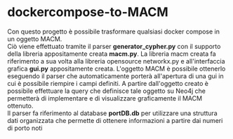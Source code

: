 # dockercompose-to-MACM
Con questo progetto è possibile trasformare qualsiasi docker compose in un oggetto MACM. <br>
Ciò viene effettuato tramite il parser <b>generator_cypher.py</b> con il supporto della libreria appositamente creata <b>macm.py</b>. La libreria macm creata fa riferimento a sua volta alla libreria opensource networkx.py e all'interfaccia grafica <b>gui.py</b> appositamente creata. L'oggetto MACM è possibile ottenerlo eseguendo il parser che automaticamente porterà all'apertura di una gui in cui è possibile riempire i campi definiti. A partire dall'oggetto creato è possibile effettuare la query che definisce tale oggetto su Neo4j che permetterà di implementare e di visualizzare graficamente il MACM ottenuto. <br>
Il parser fa riferimento al database <b>portDB.db</b> per utilizzare una struttura dati organizzata che permette di ottenere informazioni a partire dai numeri di porto noti
